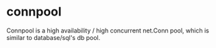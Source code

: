 # connpool
Connpool is a high availability / high concurrent net.Conn pool, which is similar to database/sql's db pool.
